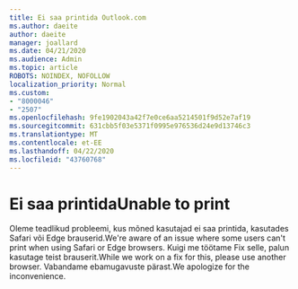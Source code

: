 ```yaml
---
title: Ei saa printida Outlook.com
ms.author: daeite
author: daeite
manager: joallard
ms.date: 04/21/2020
ms.audience: Admin
ms.topic: article
ROBOTS: NOINDEX, NOFOLLOW
localization_priority: Normal
ms.custom:
- "8000046"
- "2507"
ms.openlocfilehash: 9fe1902043a42f7e0ce6aa5214501f9d52e7af19
ms.sourcegitcommit: 631cbb5f03e5371f0995e976536d24e9d13746c3
ms.translationtype: MT
ms.contentlocale: et-EE
ms.lasthandoff: 04/22/2020
ms.locfileid: "43760768"
---
```

# <a name="unable-to-print"></a><span data-ttu-id="2bbb3-102">Ei saa printida</span><span class="sxs-lookup"><span data-stu-id="2bbb3-102">Unable to print</span></span>

<span data-ttu-id="2bbb3-103">Oleme teadlikud probleemi, kus mõned kasutajad ei saa printida, kasutades Safari või Edge brauserid.</span><span class="sxs-lookup"><span data-stu-id="2bbb3-103">We're aware of an issue where some users can't print when using Safari or Edge browsers.</span></span> <span data-ttu-id="2bbb3-104">Kuigi me töötame Fix selle, palun kasutage teist brauserit.</span><span class="sxs-lookup"><span data-stu-id="2bbb3-104">While we work on a fix for this, please use another browser.</span></span> <span data-ttu-id="2bbb3-105">Vabandame ebamugavuste pärast.</span><span class="sxs-lookup"><span data-stu-id="2bbb3-105">We apologize for the inconvenience.</span></span>